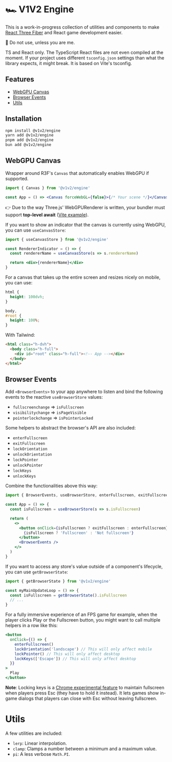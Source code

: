 # 🏎 V1V2 Engine

This is a work-in-progress collection of utilities and components to make [React Three Fiber](https://docs.pmnd.rs/react-three-fiber/getting-started/introduction) and React game development easier.

🛑 Do not use, unless you are me.

TS and React only. The TypeScript React files are not even compiled at the moment. If your project uses different `tsconfig.json` settings than what the library expects, it might break. It is based on Vite's tsconfig.

## Features

- [WebGPU Canvas](#webgpu-canvas)
- [Browser Events](#browser-events)
- [Utils](#utils)

## Installation

```sh
npm install @v1v2/engine
yarn add @v1v2/engine
pnpm add @v1v2/engine
bun add @v1v2/engine
```

## WebGPU Canvas

Wrapper around R3F's `Canvas` that automatically enables WebGPU if supported.

```jsx
import { Canvas } from '@v1v2/engine'

const App = () => <Canvas forceWebGL={false}>{/* Your scene */}</Canvas>
```

👉 Due to the way Three.js' WebGPURenderer is written, your bundler must support **top-level await** ([Vite example](https://github.com/verekia/v1v2-engine/blob/main/example/vite.config.ts)).

If you want to show an indicator that the canvas is currently using WebGPU, you can use `useCanvasStore`:

```jsx
import { useCanvasStore } from '@v1v2/engine'

const RendererIndicator = () => {
  const rendererName = useCanvasStore(s => s.rendererName)

  return <div>{rendererName}</div>
}
```

For a canvas that takes up the entire screen and resizes nicely on mobile, you can use:

```css
html {
  height: 100dvh;
}

body,
#root {
  height: 100%;
}
```

With Tailwind:

```html
<html class="h-dvh">
  <body class="h-full">
    <div id="root" class="h-full"><!-- App --></div>
  </body>
</html>
```

## Browser Events

Add `<BrowserEvents>` to your app anywhere to listen and bind the following events to the reactive `useBrowserStore` values:

- `fullscreenchange` => `isFullscreen`
- `visibilitychange` => `isPageVisible`
- `pointerlockchange` => `isPointerLocked`

Some helpers to abstract the browser's API are also included:

- `enterFullscreen`
- `exitFullscreen`
- `lockOrientation`
- `unlockOrientation`
- `lockPointer`
- `unlockPointer`
- `lockKeys`
- `unlockKeys`

Combine the functionalities above this way:

```jsx
import { BrowserEvents, useBrowserStore, enterFullscreen, exitFullscreen } from '@v1v2/engine'

const App = () => {
  const isFullscreen = useBrowserStore(s => s.isFullscreen)

  return (
    <>
      <button onClick={isFullscreen ? exitFullscreen : enterFullscreen}>
        {isFullscreen ? 'Fullscreen' : 'Not fullscreen'}
      </button>
      <BrowserEvents />
    </>
  )
}
```

If you want to access any store's value outside of a component's lifecycle, you can use `getBrowserState`:

```jsx
import { getBrowserState } from '@v1v2/engine'

const myMainUpdateLoop = () => {
  const isFullscreen = getBrowserState().isFullscreen
  // ...
}
```

For a fully immersive experience of an FPS game for example, when the player clicks Play or the Fullscreen button, you might want to call multiple helpers in a row like this:

```jsx
<button
  onClick={() => {
    enterFullscreen()
    lockOrientation('landscape') // This will only affect mobile
    lockPointer() // This will only affect desktop
    lockKeys(['Escape']) // This will only affect desktop
  }}
>
  Play
</button>
```

**Note**: Locking keys is a [Chrome experimental feature](https://developer.chrome.com/blog/better-full-screen-mode) to maintain fullscreen when players press Esc (they have to hold it instead). It lets games show in-game dialogs that players can close with Esc without leaving fullscreen.

# Utils

A few utilities are included:

- `lerp`: Linear interpolation.
- `clamp`: Clamps a number between a minimum and a maximum value.
- `pi`: A less verbose `Math.PI`.
